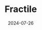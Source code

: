 ---  
layout: startup_page  
title: "Fractile"  
id: "fractile.ai"  
permalink: "/fractilefractile.ai07262024/"  
website: "https://www.fractile.ai/"  
funding_round: "Seed"  
funding_amount: "$15M"  
investors: "Kindred Capital, NATO Innovation Fund, Oxford Science Enterprises, Cocoa, Inovia Capital, Hermann Hauser, Stan Boland, Amar Shah"  
about: "Fractile is building a new AI chip designed to run state-of-the-art AI models significantly faster and cheaper than existing hardware. Its innovative approach focuses on transforming computational operations and utilizing in-memory compute to achieve breakthrough performance across a range of AI models. This will accelerate AI's ability to solve complex problems in various fields."  
markets: "AI, Semiconductors, Computer Hardware Manufacturing"  
hq: "London, England, United Kingdom"  
founded_year: "2022"  
linkedin: "https://uk.linkedin.com/company/fractile"  
twitter: ""  
instagram: ""  
facebook: "https://www.facebook.com/with_replies"  
crunchbase: "https://www.crunchbase.com/organization/fractile-dd0e"  
pitchbook: "https://pitchbook.com/profiles/company/536015-98"  

date_display: "26-Jul-2024"  
date: "2024-07-26"

# SEO Optimization  
meta_title: "Fractile - Seed Funding ($15M)"  
meta_description: "Fractile, Fractile is building a new AI chip designed to run state-of-the-art AI models significantly faster and cheaper than existing hardware. Its innovative ..."  
meta_keywords: "Fractile, AI, Semiconductors, Computer Hardware Manufacturing, Seed funding"  
canonical_url: "https://startup.projectstartups.com/fractilefractile.ai07262024/"  
---
